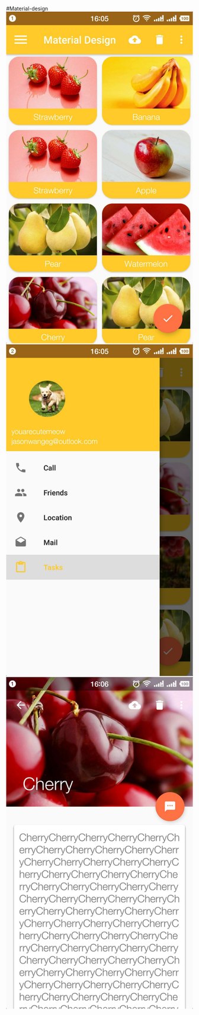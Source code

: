 #Material-design
         ![](https://raw.githubusercontent.com/youarecutemeow/Resource/master/material-design/1.jpeg)
         ![](https://raw.githubusercontent.com/youarecutemeow/Resource/master/material-design/2.jpeg)
         ![](https://raw.githubusercontent.com/youarecutemeow/Resource/master/material-design/3.jpeg)